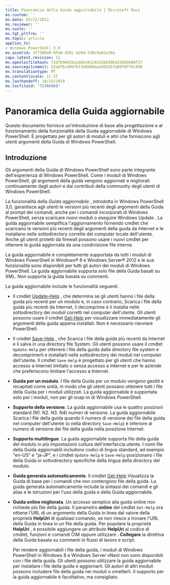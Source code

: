 ```yaml
---
title: Panoramica della Guida aggiornabile | Microsoft Docs
ms.custom: ''
ms.date: 03/22/2012
ms.reviewer: ''
ms.suite: ''
ms.tgt_pltfrm: ''
ms.topic: article
applies_to:
- Windows PowerShell 3.0
ms.assetid: 3f7388a9-9fa8-42bc-b294-538c9a01e30a
caps.latest.revision: 12
ms.openlocfilehash: f2dfb9642ba2dde38124142b659b425bbbb00f37
ms.sourcegitcommit: 52a67bcd9d7bf3e8600ea4302d1fa8970ff9c998
ms.translationtype: MT
ms.contentlocale: it-IT
ms.lasthandoff: 10/15/2019
ms.locfileid: "72366960"
---
```

# <a name="updatable-help-overview"></a>Panoramica della Guida aggiornabile

Questo documento fornisce un'introduzione di base alla progettazione e al funzionamento della funzionalità della Guida aggiornabile di Windows PowerShell. È progettato per gli autori di moduli e altri che forniscono agli utenti argomenti della Guida di Windows PowerShell.

## <a name="introduction"></a>Introduzione

Gli argomenti della Guida di Windows PowerShell sono parte integrante dell'esperienza di Windows PowerShell. Come i moduli di Windows PowerShell, gli argomenti della guida vengono aggiornati e migliorati continuamente dagli autori e dai contributi della community degli utenti di Windows PowerShell.

La funzionalità della *Guida aggiornabile* , introdotta in Windows PowerShell 3,0, garantisce agli utenti le versioni più recenti degli argomenti della Guida al prompt dei comandi, anche per i comandi incorporati di Windows PowerShell, senza scaricare nuovi moduli o eseguire Windows Update . La guida aggiornabile semplifica l'aggiornamento fornendo cmdlet che scaricano le versioni più recenti degli argomenti della guida da Internet e le installano nelle sottodirectory corrette del computer locale dell'utente. Anche gli utenti protetti da firewall possono usare i nuovi cmdlet per ottenere la guida aggiornata da una condivisione file interna.

La guida aggiornabile è completamente supportata da tutti i moduli di Windows PowerShell in Windows® 8 e Windows Server® 2012 e le sue funzionalità sono disponibili per tutti gli autori dei moduli di Windows PowerShell. La guida aggiornabile supporta solo file della Guida basati su XML. Non supporta la guida basata su commenti.

La guida aggiornabile include le funzionalità seguenti.

- Il cmdlet [Update-Help](/powershell/module/Microsoft.PowerShell.Core/Update-Help) , che determina se gli utenti hanno i file della guida più recenti per un modulo e, in caso contrario, Scarica i file della guida più recenti da Internet, li decomprime e li installa nelle sottodirectory dei moduli corretti nel computer dell'utente.
  Gli utenti possono usare il cmdlet [Get-Help](/powershell/module/Microsoft.PowerShell.Core/Get-Help) per visualizzare immediatamente gli argomenti della guida appena installati.
  Non è necessario riavviare PowerShell.

- Il cmdlet [Save-Help](/powershell/module/Microsoft.PowerShell.Core/Save-Help) , che Scarica i file della guida più recenti da Internet e li salva in una directory file System. Gli utenti possono usare il cmdlet `Update-Help` per ottenere i file della guida dalla directory file system e decomprimerli e installarli nelle sottodirectory dei moduli nel computer dell'utente. Il cmdlet `Save-Help` è progettato per gli utenti che hanno accesso a Internet limitato o senza accesso a Internet e per le aziende che preferiscono limitare l'accesso a Internet.

- **Guida per un modulo**. I file della Guida per un modulo vengono gestiti e recapitati come unità, in modo che gli utenti possano ottenere tutti i file della Guida per i moduli utilizzati. La guida aggiornabile è supportata solo per i moduli, non per gli snap-in di Windows PowerShell.

- **Supporto della versione**. La guida aggiornabile usa le quattro posizioni standard (N1. N2. N3. N4) numeri di versione. La guida aggiornabile Scarica i file della guida quando il numero di versione dei file della guida nel computer dell'utente (o nella directory `Save-Help`) è inferiore al numero di versione dei file della guida nella posizione Internet.

- **Supporto multilingue**. La guida aggiornabile supporta file della guida del modulo in più impostazioni cultura dell'interfaccia utente. I nomi file della Guida aggiornabili includono codici di lingua standard, ad esempio "en-US" e "ja-JP", e i cmdlet `Update-Help` e `Save-Help` posizionano i file della Guida in sottodirectory specifiche della lingua della directory del modulo.

- **Guida generata automaticamente**. Il cmdlet [Get-Help](/powershell/module/Microsoft.PowerShell.Core/Get-Help) Visualizza la Guida di base per i comandi che non contengono file della guida. La guida generata automaticamente include la sintassi dei comandi e gli alias e le istruzioni per l'uso della guida e della Guida aggiornabile.

- **Guida online migliorata**. Un accesso semplice alla guida online non richiede più file della guida. Il parametro **online** del cmdlet `Get-Help` ora ottiene l'URL di un argomento della Guida in linea dal valore della proprietà **HelpUri** di qualsiasi comando, se non riesce a trovare l'URL della Guida in linea in un file della guida. Per popolare la proprietà **HelpUri** , è possibile aggiungere un attributo **HelpUri** al codice di cmdlet, funzioni e comandi CIM oppure utilizzare **. Collegare** la direttiva della Guida basata su commenti in flussi di lavoro e script.

  Per rendere aggiornabili i file della guida, i moduli di Windows PowerShell in Windows 8 e Windows Server vNext non sono disponibili con i file della guida. Gli utenti possono utilizzare la guida aggiornabile per installare i file della guida e aggiornarli. Gli autori di altri moduli possono includere file della guida nei moduli o ometterli. Il supporto per la guida aggiornabile è facoltativo, ma consigliato.
